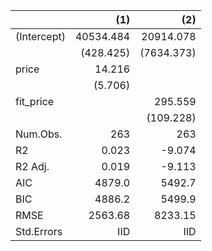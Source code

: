 |             |    (1)    |     (2)    | 
|:------------|----------:|-----------:|
| (Intercept) | 40534.484 |  20914.078 | 
|             | (428.425) | (7634.373) | 
| price       |   14.216  |            | 
|             |  (5.706)  |            | 
| fit_price   |           |   295.559  | 
|             |           |  (109.228) | 
| Num.Obs.    |    263    |     263    | 
| R2          |   0.023   |   -9.074   | 
| R2 Adj.     |   0.019   |   -9.113   | 
| AIC         |   4879.0  |   5492.7   | 
| BIC         |   4886.2  |   5499.9   | 
| RMSE        |  2563.68  |   8233.15  | 
| Std.Errors  |    IID    |     IID    | 
